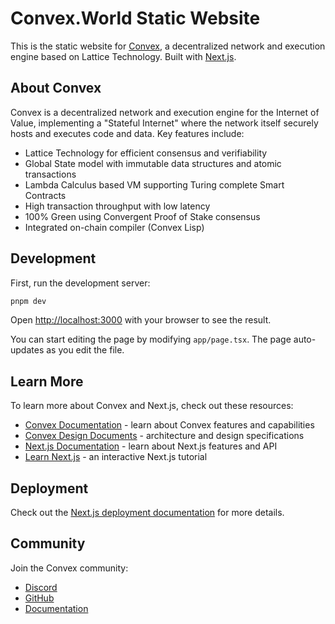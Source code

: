 # Convex.World Static Website

This is the static website for [Convex](https://convex.world), a decentralized network and execution engine based on Lattice Technology. Built with [Next.js](https://nextjs.org).

## About Convex

Convex is a decentralized network and execution engine for the Internet of Value, implementing a "Stateful Internet" where the network itself securely hosts and executes code and data. Key features include:

- Lattice Technology for efficient consensus and verifiability
- Global State model with immutable data structures and atomic transactions
- Lambda Calculus based VM supporting Turing complete Smart Contracts
- High transaction throughput with low latency
- 100% Green using Convergent Proof of Stake consensus
- Integrated on-chain compiler (Convex Lisp)

## Development

First, run the development server:

```bash
pnpm dev
```

Open [http://localhost:3000](http://localhost:3000) with your browser to see the result.

You can start editing the page by modifying `app/page.tsx`. The page auto-updates as you edit the file.

## Learn More

To learn more about Convex and Next.js, check out these resources:

- [Convex Documentation](https://docs.convex.world) - learn about Convex features and capabilities
- [Convex Design Documents](https://github.com/Convex-Dev/design) - architecture and design specifications
- [Next.js Documentation](https://nextjs.org/docs) - learn about Next.js features and API
- [Learn Next.js](https://nextjs.org/learn) - an interactive Next.js tutorial

## Deployment

Check out the [Next.js deployment documentation](https://nextjs.org/docs/app/building-your-application/deploying) for more details.

## Community

Join the Convex community:
- [Discord](https://discord.com/invite/xfYGq4CT7v)
- [GitHub](https://github.com/Convex-Dev)
- [Documentation](https://docs.convex.world)
